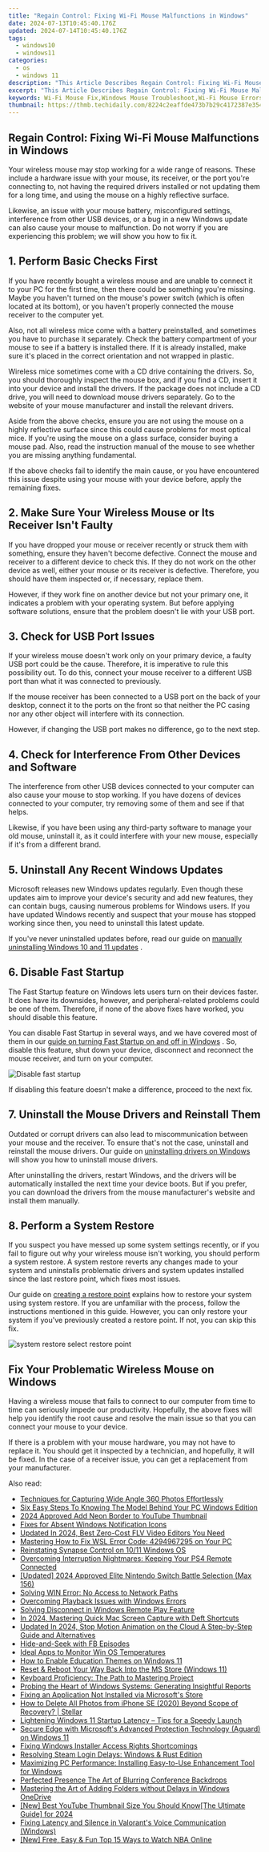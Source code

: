 ```yaml
---
title: "Regain Control: Fixing Wi-Fi Mouse Malfunctions in Windows"
date: 2024-07-13T10:45:40.176Z
updated: 2024-07-14T10:45:40.176Z
tags:
  - windows10
  - windows11
categories:
  - os
  - windows 11
description: "This Article Describes Regain Control: Fixing Wi-Fi Mouse Malfunctions in Windows"
excerpt: "This Article Describes Regain Control: Fixing Wi-Fi Mouse Malfunctions in Windows"
keywords: Wi-Fi Mouse Fix,Windows Mouse Troubleshoot,Wi-Fi Mouse Errors,Fixing Mouse Disconnects,Wi-Fi Control Reset,Restore PC Wi-Fi Mouse,Windows Mouse Connection Repair
thumbnail: https://thmb.techidaily.com/8224c2eaffde473b7b29c4172387e354997fe7d2a767ebc186d1a15d8b28408a.jpg
---
```


## Regain Control: Fixing Wi-Fi Mouse Malfunctions in Windows

 Your wireless mouse may stop working for a wide range of reasons. These include a hardware issue with your mouse, its receiver, or the port you're connecting to, not having the required drivers installed or not updating them for a long time, and using the mouse on a highly reflective surface.

 Likewise, an issue with your mouse battery, misconfigured settings, interference from other USB devices, or a bug in a new Windows update can also cause your mouse to malfunction. Do not worry if you are experiencing this problem; we will show you how to fix it.

## 1\. Perform Basic Checks First

 If you have recently bought a wireless mouse and are unable to connect it to your PC for the first time, then there could be something you're missing. Maybe you haven't turned on the mouse's power switch (which is often located at its bottom), or you haven't properly connected the mouse receiver to the computer yet.

 Also, not all wireless mice come with a battery preinstalled, and sometimes you have to purchase it separately. Check the battery compartment of your mouse to see if a battery is installed there. If it is already installed, make sure it's placed in the correct orientation and not wrapped in plastic.

 Wireless mice sometimes come with a CD drive containing the drivers. So, you should thoroughly inspect the mouse box, and if you find a CD, insert it into your device and install the drivers. If the package does not include a CD drive, you will need to download mouse drivers separately. Go to the website of your mouse manufacturer and install the relevant drivers.

 Aside from the above checks, ensure you are not using the mouse on a highly reflective surface since this could cause problems for most optical mice. If you're using the mouse on a glass surface, consider buying a mouse pad. Also, read the instruction manual of the mouse to see whether you are missing anything fundamental.

 If the above checks fail to identify the main cause, or you have encountered this issue despite using your mouse with your device before, apply the remaining fixes.

## 2\. Make Sure Your Wireless Mouse or Its Receiver Isn't Faulty

 If you have dropped your mouse or receiver recently or struck them with something, ensure they haven't become defective. Connect the mouse and receiver to a different device to check this. If they do not work on the other device as well, either your mouse or its receiver is defective. Therefore, you should have them inspected or, if necessary, replace them.

 However, if they work fine on another device but not your primary one, it indicates a problem with your operating system. But before applying software solutions, ensure that the problem doesn't lie with your USB port.

## 3\. Check for USB Port Issues

 If your wireless mouse doesn't work only on your primary device, a faulty USB port could be the cause. Therefore, it is imperative to rule this possibility out. To do this, connect your mouse receiver to a different USB port than what it was connected to previously.

 If the mouse receiver has been connected to a USB port on the back of your desktop, connect it to the ports on the front so that neither the PC casing nor any other object will interfere with its connection.

 However, if changing the USB port makes no difference, go to the next step.

## 4\. Check for Interference From Other Devices and Software

 The interference from other USB devices connected to your computer can also cause your mouse to stop working. If you have dozens of devices connected to your computer, try removing some of them and see if that helps.

 Likewise, if you have been using any third-party software to manage your old mouse, uninstall it, as it could interfere with your new mouse, especially if it's from a different brand.

## 5\. Uninstall Any Recent Windows Updates

 Microsoft releases new Windows updates regularly. Even though these updates aim to improve your device's security and add new features, they can contain bugs, causing numerous problems for Windows users. If you have updated Windows recently and suspect that your mouse has stopped working since then, you need to uninstall this latest update.

 If you've never uninstalled updates before, read our guide on [manually uninstalling Windows 10 and 11 updates](https://www.makeuseof.com/manually-uninstall-windows-10-updates/) .

## 6\. Disable Fast Startup

 The Fast Startup feature on Windows lets users turn on their devices faster. It does have its downsides, however, and peripheral-related problems could be one of them. Therefore, if none of the above fixes have worked, you should disable this feature.

 You can disable Fast Startup in several ways, and we have covered most of them in our [guide on turning Fast Startup on and off in Windows](https://www.makeuseof.com/windows-11-turn-on-or-off-fast-startup/) . So, disable this feature, shut down your device, disconnect and reconnect the mouse receiver, and turn on your computer.

![Disable fast startup](https://static1.makeuseofimages.com/wordpress/wp-content/uploads/2023/01/disable-fast-startup.jpg)

 If disabling this feature doesn't make a difference, proceed to the next fix.

## 7\. Uninstall the Mouse Drivers and Reinstall Them

 Outdated or corrupt drivers can also lead to miscommunication between your mouse and the receiver. To ensure that's not the case, uninstall and reinstall the mouse drivers. Our guide on [uninstalling drivers on Windows](https://www.makeuseof.com/windows-11-uninstall-drivers/) will show you how to uninstall mouse drivers.

 After uninstalling the drivers, restart Windows, and the drivers will be automatically installed the next time your device boots. But if you prefer, you can download the drivers from the mouse manufacturer's website and install them manually.

## 8\. Perform a System Restore

 If you suspect you have messed up some system settings recently, or if you fail to figure out why your wireless mouse isn't working, you should perform a system restore. A system restore reverts any changes made to your system and uninstalls problematic drivers and system updates installed since the last restore point, which fixes most issues.

 Our guide on [creating a restore point](https://www.makeuseof.com/windows-11-create-restore-point/) explains how to restore your system using system restore. If you are unfamiliar with the process, follow the instructions mentioned in this guide. However, you can only restore your system if you've previously created a restore point. If not, you can skip this fix.

![system restore select restore point](https://static1.makeuseofimages.com/wordpress/wp-content/uploads/2023/03/system-restore-select-restore-point.jpg)

## Fix Your Problematic Wireless Mouse on Windows

 Having a wireless mouse that fails to connect to our computer from time to time can seriously impede our productivity. Hopefully, the above fixes will help you identify the root cause and resolve the main issue so that you can connect your mouse to your device.

 If there is a problem with your mouse hardware, you may not have to replace it. You should get it inspected by a technician, and hopefully, it will be fixed. In the case of a receiver issue, you can get a replacement from your manufacturer.


<ins class="adsbygoogle"
     style="display:block"
     data-ad-format="autorelaxed"
     data-ad-client="ca-pub-7571918770474297"
     data-ad-slot="1223367746"></ins>



<ins class="adsbygoogle"
     style="display:block"
     data-ad-client="ca-pub-7571918770474297"
     data-ad-slot="8358498916"
     data-ad-format="auto"
     data-full-width-responsive="true"></ins>



<span class="atpl-alsoreadstyle">Also read:</span>
<div><ul>
<li><a href="https://extra-tips.techidaily.com/techniques-for-capturing-wide-angle-360-photos-effortlessly/"><u>Techniques for Capturing Wide Angle 360 Photos Effortlessly</u></a></li>
<li><a href="https://win11.techidaily.com/six-easy-steps-to-knowing-the-model-behind-your-pc-windows-edition/"><u>Six Easy Steps To Knowing The Model Behind Your PC Windows Edition</u></a></li>
<li><a href="https://youtube-clips.techidaily.com/2024-approved-add-neon-border-to-youtube-thumbnail/"><u>2024 Approved  Add Neon Border to YouTube Thumbnail</u></a></li>
<li><a href="https://win11.techidaily.com/fixes-for-absent-windows-notification-icons/"><u>Fixes for Absent Windows Notification Icons</u></a></li>
<li><a href="https://video-ai-editor.techidaily.com/updated-in-2024-best-zero-cost-flv-video-editors-you-need/"><u>Updated In 2024, Best Zero-Cost FLV Video Editors You Need</u></a></li>
<li><a href="https://win11.techidaily.com/mastering-how-to-fix-wsl-error-code-4294967295-on-your-pc/"><u>Mastering How to Fix WSL Error Code: 4294967295 on Your PC</u></a></li>
<li><a href="https://win11.techidaily.com/reinstating-synapse-control-on-1011-windows-os/"><u>Reinstating Synapse Control on 10/11 Windows OS</u></a></li>
<li><a href="https://win11.techidaily.com/overcoming-interruption-nightmares-keeping-your-ps4-remote-connected/"><u>Overcoming Interruption Nightmares: Keeping Your PS4 Remote Connected</u></a></li>
<li><a href="https://on-screen-recording.techidaily.com/updated-2024-approved-elite-nintendo-switch-battle-selection-max-156/"><u>[Updated] 2024 Approved  Elite Nintendo Switch Battle Selection (Max 156)</u></a></li>
<li><a href="https://win11.techidaily.com/solving-win-error-no-access-to-network-paths/"><u>Solving WIN Error: No Access to Network Paths</u></a></li>
<li><a href="https://win11.techidaily.com/overcoming-playback-issues-with-windows-errors/"><u>Overcoming Playback Issues with Windows Errors</u></a></li>
<li><a href="https://win11.techidaily.com/solving-disconnect-in-windows-remote-play-feature/"><u>Solving Disconnect in Windows Remote Play Feature</u></a></li>
<li><a href="https://screen-video-capture.techidaily.com/in-2024-mastering-quick-mac-screen-capture-with-deft-shortcuts/"><u>In 2024, Mastering Quick Mac Screen Capture with Deft Shortcuts</u></a></li>
<li><a href="https://video-content-creator.techidaily.com/updated-in-2024-stop-motion-animation-on-the-cloud-a-step-by-step-guide-and-alternatives/"><u>Updated In 2024, Stop Motion Animation on the Cloud A Step-by-Step Guide and Alternatives</u></a></li>
<li><a href="https://facebook-video-content.techidaily.com/hide-and-seek-with-fb-episodes/"><u>Hide-and-Seek with FB Episodes</u></a></li>
<li><a href="https://win11.techidaily.com/ideal-apps-to-monitor-win-os-temperatures/"><u>Ideal Apps to Monitor Win OS Temperatures</u></a></li>
<li><a href="https://win11.techidaily.com/how-to-enable-education-themes-on-windows-11/"><u>How to Enable Education Themes on Windows 11</u></a></li>
<li><a href="https://win11.techidaily.com/reset-and-reboot-your-way-back-into-the-ms-store-windows-11/"><u>Reset & Reboot Your Way Back Into the MS Store (Windows 11)</u></a></li>
<li><a href="https://win11.techidaily.com/keyboard-proficiency-the-path-to-mastering-project/"><u>Keyboard Proficiency: The Path to Mastering Project</u></a></li>
<li><a href="https://win11.techidaily.com/probing-the-heart-of-windows-systems-generating-insightful-reports/"><u>Probing the Heart of Windows Systems: Generating Insightful Reports</u></a></li>
<li><a href="https://win11.techidaily.com/fixing-an-application-not-installed-via-microsofts-store/"><u>Fixing an Application Not Installed via Microsoft's Store</u></a></li>
<li><a href="https://phone-solutions.techidaily.com/how-to-delete-all-photos-from-iphone-se-2020-beyond-scope-of-recovery-stellar-by-stellar-data-recovery-ios-iphone-data-recovery/"><u>How to Delete All Photos from iPhone SE (2020) Beyond Scope of Recovery? | Stellar</u></a></li>
<li><a href="https://win11.techidaily.com/lightening-windows-11-startup-latency-tips-for-a-speedy-launch/"><u>Lightening Windows 11 Startup Latency – Tips for a Speedy Launch</u></a></li>
<li><a href="https://win11.techidaily.com/secure-edge-with-microsofts-advanced-protection-technology-aguard-on-windows-11/"><u>Secure Edge with Microsoft's Advanced Protection Technology (Aguard) on Windows 11</u></a></li>
<li><a href="https://win11.techidaily.com/fixing-windows-installer-access-rights-shortcomings/"><u>Fixing Windows Installer Access Rights Shortcomings</u></a></li>
<li><a href="https://win11.techidaily.com/resolving-steam-login-delays-windows-and-rust-edition/"><u>Resolving Steam Login Delays: Windows & Rust Edition</u></a></li>
<li><a href="https://win11.techidaily.com/maximizing-pc-performance-installing-easy-to-use-enhancement-tool-for-windows/"><u>Maximizing PC Performance: Installing Easy-to-Use Enhancement Tool for Windows</u></a></li>
<li><a href="https://screen-mirroring-recording.techidaily.com/perfected-presence-the-art-of-blurring-conference-backdrops/"><u>Perfected Presence  The Art of Blurring Conference Backdrops</u></a></li>
<li><a href="https://win11.techidaily.com/mastering-the-art-of-adding-folders-without-delays-in-windows-onedrive/"><u>Mastering the Art of Adding Folders without Delays in Windows OneDrive</u></a></li>
<li><a href="https://facebook-video-footage.techidaily.com/new-best-youtube-thumbnail-size-you-should-knowthe-ultimate-guide-for-2024/"><u>[New] Best YouTube Thumbnail Size You Should Know[The Ultimate Guide] for 2024</u></a></li>
<li><a href="https://win11.techidaily.com/fixing-latency-and-silence-in-valorants-voice-communication-windows/"><u>Fixing Latency and Silence in Valorant's Voice Communication (Windows)</u></a></li>
<li><a href="https://some-knowledge.techidaily.com/new-free-easy-and-fun-top-15-ways-to-watch-nba-online/"><u>[New] Free, Easy & Fun  Top 15 Ways to Watch NBA Online</u></a></li>
</ul></div>
